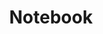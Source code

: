 ---
title: Notebook
layout: home

hero:
  name: "Pat's Notes"
  text: "Notes and Thoughts"
  tagline: Welcome, Step into My Digital Nexus and Embark on a Journey of Serendipity by exploring what I Consume, Curate and get Curious about from this Ever-Evolving Notebook.
  image:
    src: brain-book.png
    alt: hero-image

features:
  - icon: 🧠
    title: Explore
    details: Things I learn and come across
    link: /Notes-and-Guides/
  - icon: 🔥
    title: Immerse
    details: A deep dive into things I consume
    link: /Projects/
  - icon: 🗺️
    title: Chart
    details: Step-by-step detailed learning roadmaps
    link: /Projects/
  - icon: 📕
    title: Books & Journal Deep Dives
    details: Things that keep me occupied and entertained
    link: /Projects/
---